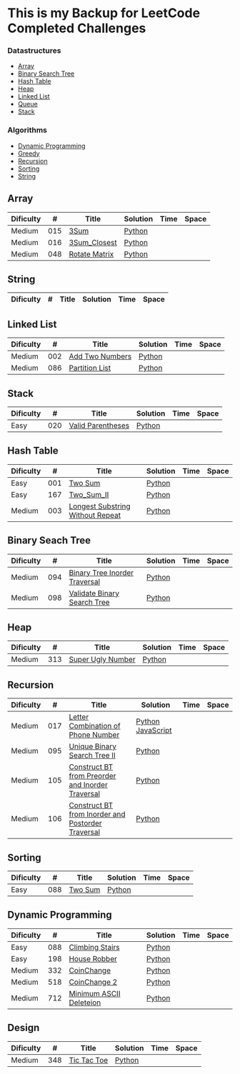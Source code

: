 # This is my Backup for LeetCode Completed Challenges

### Datastructures
* [Array](https://github.com/RamboBambo/Leet_Code#array)
* [Binary Search Tree](https://github.com/RamboBambo/Leet_Code#binary-search-tree)
* [Hash Table](https://github.com/RamboBambo/Leet_Code#hash-table)
* [Heap](https://github.com/RamboBambo/Leet_Code#Heap)
* [Linked List](https://github.com/RamboBambo/Leet_Code#linked-list)
* [Queue](https://github.com/RamboBambo/Leet_Code#queue)
* [Stack](https://github.com/RamboBambo/Leet_Code#stack)
 
### Algorithms
* [Dynamic Programming](https://github.com/RamboBambo/Leet_Code#dynamic-programming)
* [Greedy](https://github.com/RamboBambo/Leet_Code#greedy)
* [Recursion](https://github.com/RamboBambo/Leet_Code#recursion)
* [Sorting](https://github.com/RamboBambo/Leet_Code#sorting)
* [String](https://github.com/RamboBambo/Leet_Code#string)

## Array
| Dificulty | #   | Title                                                                    | Solution                                                                                                      | Time | Space |
|-----------|-----|--------------------------------------------------------------------------|---------------------------------------------------------------------------------------------------------------|------|-------|
| Medium    | 015 | [3Sum](https://leetcode.com/problems/3sum/description/)                  | [Python](https://github.com/RamboBambo/Leet_Code/blob/master/Data_Structures/Array/015_3Sum.py?ts=4)          |      |       |
| Medium    | 016 | [3Sum_Closest](https://leetcode.com/problems/3sum-closest/description/)  | [Python](https://github.com/RamboBambo/Leet_Code/blob/master/Data_Structures/Array/016_3Sum_Closest.py?ts=4)  |      |       |
| Medium    | 048 | [Rotate Matrix](https://leetcode.com/problems/rotate-image/description/) | [Python](https://github.com/RamboBambo/Leet_Code/blob/master/Data_Structures/Array/048_Rotate_Matrix.py?ts=4) |      |       |

## String
| Dificulty | # | Title | Solution | Time | Space |
|-----------|---|-------|----------|------|-------|

## Linked List
| Dificulty | #   | Title                                                                         | Solution                                                                                                              | Time | Space |
|-----------|-----|-------------------------------------------------------------------------------|-----------------------------------------------------------------------------------------------------------------------|------|-------|
| Medium    | 002 | [Add Two Numbers](https://leetcode.com/problems/add-two-numbers/description/) | [Python](https://github.com/RamboBambo/Leet_Code/blob/master/Data_Structures/Linked_List/002_Add_Two_Numbers.py?ts=4) |      |       |
| Medium    | 086 | [Partition List](https://leetcode.com/problems/partition-list/description/)   | [Python](https://github.com/RamboBambo/Leet_Code/blob/master/Data_Structures/Linked_List/086_Partition_Li.py?ts=4)    |      |       |

## Stack
| Dificulty | #   | Title                                                                             | Solution                                                                                                                | Time | Space |
|-----------|-----|-----------------------------------------------------------------------------------|-------------------------------------------------------------------------------------------------------------------------|------|-------|
| Easy      | 020 | [Valid Parentheses](https://leetcode.com/problems/valid-parentheses/description/) | [Python](https://github.com/RamboBambo/Leet_Code/blob/master/Data_Structures/Linked_List/020_Valid_Parenthesis.py?ts=4) |      |       |

## Hash Table
| Dificulty | #   | Title                                                                                                                         | Solution                                                                                                                                            | Time | Space |
|-----------|-----|-------------------------------------------------------------------------------------------------------------------------------|-----------------------------------------------------------------------------------------------------------------------------------------------------|------|-------|
| Easy      | 001 | [Two Sum](https://leetcode.com/problems/two-sum/description/)                                                                 | [Python](https://github.com/RamboBambo/Leet_Code/blob/master/Data_Structures/Hash_Table/001_Two_Sum.py?ts=4)                                        |      |       |
| Easy      | 167 | [Two_Sum_II](https://leetcode.com/problems/two-sum-ii-input-array-is-sorted/description/)                                     | [Python](https://github.com/RamboBambo/Leet_Code/blob/master/Data_Structures/Hash_Table/167_Two_Sum_II.py?ts=4)                                     |      |       |
| Medium    | 003 | [Longest Substring Without Repeat](https://leetcode.com/problems/longest-substring-without-repeating-characters/description/) | [Python](https://github.com/RamboBambo/Leet_Code/blob/master/Data_Structures/Hash_Table/003_Longest_Substring_Without_Repeating_Characters.py?ts=4) |      |       |
 
## Binary Seach Tree
| Dificulty | #   | Title                                                                                                     | Solution                                                                                                                                   | Time | Space |
|-----------|-----|-----------------------------------------------------------------------------------------------------------|--------------------------------------------------------------------------------------------------------------------------------------------|------|-------|
| Medium    | 094 | [Binary Tree Inorder Traversal](https://leetcode.com/problems/binary-tree-inorder-traversal/description/) | [Python](https://github.com/RamboBambo/Leet_Code/blob/master/Data_Structures/Binary_Search_Tree/094_Binary_Tree_Inorder_Traversal.py?ts=4) |      |       |
| Medium    | 098 | [Validate Binary Search Tree](https://leetcode.com/problems/validate-binary-search-tree/description/)     | [Python](https://github.com/RamboBambo/Leet_Code/blob/master/Data_Structures/Binary_Search_Tree/098_Validate_Binary_Tree.py?ts=4)          |      |       |

## Heap
| Dificulty | #   | Title                                                                             | Solution                                                                                                         | Time | Space |
|-----------|-----|-----------------------------------------------------------------------------------|------------------------------------------------------------------------------------------------------------------|------|-------|
| Medium    | 313 | [Super Ugly Number](https://leetcode.com/problems/super-ugly-number/description/) | [Python](https://github.com/RamboBambo/Leet_Code/blob/master/Data_Structures/Heap/313_Super_Ugly_Number.py?ts=4) |      |       |

## Recursion
| Dificulty | #   | Title                                                                                                                                                      | Solution                                                                                                                                                  | Time | Space |
|-----------|-----|------------------------------------------------------------------------------------------------------------------------------------------------------------|-----------------------------------------------------------------------------------------------------------------------------------------------------------|------|-------|
| Medium    | 017 | [Letter Combination of Phone Number](https://leetcode.com/problems/letter-combinations-of-a-phone-number/description/)                                     | [Python](https://github.com/RamboBambo/Leet_Code/blob/master/Algorithms/Recursion/017_Letter_Combinations_of_Phone_Number.py?ts=4) [JavaScript](https://github.com/RamboBambo/Leet_Code/blob/master/Algorithms/Recursion/017_Letter_Combinations_of_Phone_Number.js?ts=4)                       |      |       |
| Medium    | 095 | [Unique Binary Search Tree II](https://leetcode.com/problems/unique-binary-search-trees-ii/description/)                                                   | [Python](https://github.com/RamboBambo/Leet_Code/blob/master/Algorithms/Recursion/095_Unique_Binary_Search_Trees_II.py?ts=4)                              |      |       |
| Medium    | 105 | [Construct BT from Preorder and Inorder Traversal](https://leetcode.com/problems/construct-binary-tree-from-preorder-and-inorder-traversal/description/)   | [Python](https://github.com/RamboBambo/Leet_Code/blob/master/Algorithms/Recursion/105_construct_binary_tree_from_preorder_and_inorder_traversal.py?ts=4)  |      |       |
| Medium    | 106 | [Construct BT from Inorder and Postorder Traversal](https://leetcode.com/problems/construct-binary-tree-from-inorder-and-postorder-traversal/description/)  | [Python](https://github.com/RamboBambo/Leet_Code/blob/master/Algorithms/Recursion/106_construct_binary_tree_from_inorder_and_postorder_traversal.py?ts=4)    |      |       |

## Sorting
| Dificulty | #   | Title       | Solution                                                                                                         | Time | Space |
|-----------|-----|-------------|------------------------------------------------------------------------------------------------------------------|------|-------|
| Easy      | 088 | [Two Sum]() | [Python](https://github.com/RamboBambo/Leet_Code/blob/master/Algorithms/Sorting/088_Merge_sorgted_Array.py?ts=4) |      |       |
      
## Dynamic Programming
 | Dificulty | #   | Title                                                                    | Solution                                                                                                                           | Time | Space |
 |-----------|-----|--------------------------------------------------------------------------|------------------------------------------------------------------------------------------------------------------------------------|------|-------|
 | Easy      | 088 | [Climbing Stairs]()                                                      | [Python](https://github.com/RamboBambo/Leet_Code/blob/master/Algorgithms/Dynamic_Programming/070_Climbing_Stairs)                  |      |       |
 | Easy      | 198 | [House Robber]()                                                         | [Python](https://github.com/RamboBambo/Leet_Code/blob/master/Algorithms/Dynamic_Programming/198_House_Robber.py)              |      |       |
 | Medium    | 332 | [CoinChange](https://leetcode.com/problems/coin-change/description/)     | [Python](https://github.com/RamboBambo/Leet_Code/blob/master/Algorithms/Dynamic_Programming/332_CoinChange-Minimum.py?ts=4)        |      |       |
 | Medium    | 518 | [CoinChange 2](https://leetcode.com/problems/coin-change-2/description/) | [Python](https://github.com/RamboBambo/Leet_Code/blob/master/Algorithms/Dynamic_Programming/518_CoinChange_2-Combinations.py?ts=4) |      |       |
 | Medium    | 712 | [Minimum ASCII Deleteion]()                                              | [Python](https://github.com/RamboBambo/Leet_Code/blob/master/Algorithms/Dynamic/712_Minimum_ASCII_Deletion.py?ts=4)                |      |       |

## Design
| Dificulty | #   | Title           | Solution                                                                                               | Time | Space |
|-----------|-----|-----------------|--------------------------------------------------------------------------------------------------------|------|-------|
| Medium    | 348 | [Tic Tac Toe]() | [Python](https://github.com/RamboBambo/Leet_Code/blob/master/Algorithms/Sorting/348_TicTacToe.py?ts=4) |      |       |
